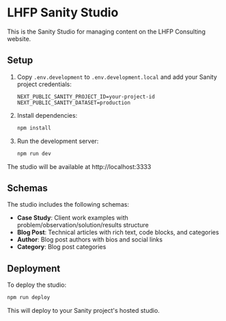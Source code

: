 # LHFP Sanity Studio

This is the Sanity Studio for managing content on the LHFP Consulting website.

## Setup

1. Copy `.env.development` to `.env.development.local` and add your Sanity project credentials:
   ```
   NEXT_PUBLIC_SANITY_PROJECT_ID=your-project-id
   NEXT_PUBLIC_SANITY_DATASET=production
   ```

2. Install dependencies:
   ```bash
   npm install
   ```

3. Run the development server:
   ```bash
   npm run dev
   ```

The studio will be available at http://localhost:3333

## Schemas

The studio includes the following schemas:

- **Case Study**: Client work examples with problem/observation/solution/results structure
- **Blog Post**: Technical articles with rich text, code blocks, and categories
- **Author**: Blog post authors with bios and social links
- **Category**: Blog post categories

## Deployment

To deploy the studio:

```bash
npm run deploy
```

This will deploy to your Sanity project's hosted studio.